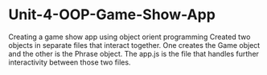 # Unit-4-OOP-Game-Show-App

Creating a game show app using object orient programming
Created two objects in separate files that interact together.
One creates the Game object and the other is the Phrase object.
The app.js is the file that handles further interactivity between those two files.
